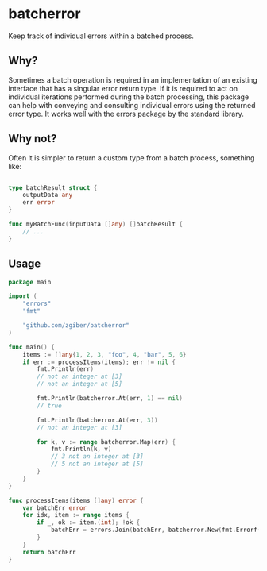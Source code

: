 # batcherror

Keep track of individual errors within a batched process.

## Why?

Sometimes a batch operation is required in an implementation of an existing interface that has a singular error return type.
If it is required to act on individual iterations performed during the batch processing, this package can help with conveying and
consulting individual errors using the returned error type. It works well with the errors package by the standard library.

## Why not?

Often it is simpler to return a custom type from a batch process, something like:

```go

type batchResult struct {
	outputData any
	err error
}

func myBatchFunc(inputData []any) []batchResult {
	// ...
}
```

## Usage

```go
package main

import (
	"errors"
	"fmt"

	"github.com/zgiber/batcherror"
)

func main() {
	items := []any{1, 2, 3, "foo", 4, "bar", 5, 6}
	if err := processItems(items); err != nil {
		fmt.Println(err)
		// not an integer at [3]
		// not an integer at [5]

		fmt.Println(batcherror.At(err, 1) == nil)
		// true

		fmt.Println(batcherror.At(err, 3))
		// not an integer at [3]

		for k, v := range batcherror.Map(err) {
			fmt.Println(k, v)
			// 3 not an integer at [3]
			// 5 not an integer at [5]
		}
	}
}

func processItems(items []any) error {
	var batchErr error
	for idx, item := range items {
		if _, ok := item.(int); !ok {
			batchErr = errors.Join(batchErr, batcherror.New(fmt.Errorf("not an integer"), idx))
		}
	}
	return batchErr
}
```

